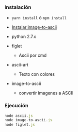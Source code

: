 ### Instalación
- `yarn install` ó `npm install`
- [Instalar image-to-ascii](https://github.com/IonicaBizau/image-to-ascii/blob/HEAD/INSTALLATION.md)
- python 2.7.x

- figlet
    - Ascii por cmd
- ascii-art
    - Texto con colores
- image-to-ascii
    - convertir imagenes a ASCII
    
 ### Ejecución
 ```javascript
 node ascii.js
 node image-to-ascii.js
 node figlet.js
 ```
